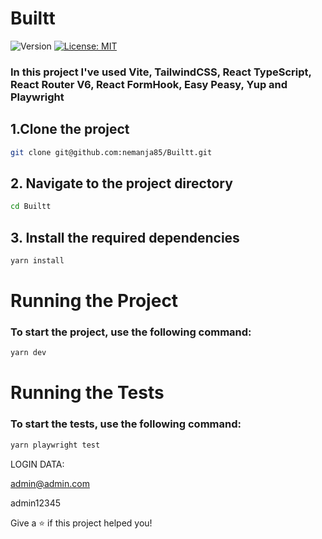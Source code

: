 # Builtt

<p>
  <img alt="Version" src="https://img.shields.io/badge/version-0.1-blue.svg?cacheSeconds=2592000" />
  <a href="#" target="_blank">
    <img alt="License: MIT" src="https://img.shields.io/badge/License-MIT-yellow.svg" />
  </a>
</p>

### In this project I've used Vite, TailwindCSS, React TypeScript, React Router V6, React FormHook, Easy Peasy, Yup and Playwright


## 1.Clone the project

```sh
git clone git@github.com:nemanja85/Builtt.git
```

## 2. Navigate to the project directory

```sh
cd Builtt
```



## 3. Install the required dependencies

```sh
yarn install
```


# Running the Project
### To start the project, use the following command:

```sh
yarn dev
```


# Running the Tests
### To start the tests, use the following command:

```sh
yarn playwright test
```


LOGIN DATA: 

admin@admin.com

admin12345


Give a ⭐️ if this project helped you!

